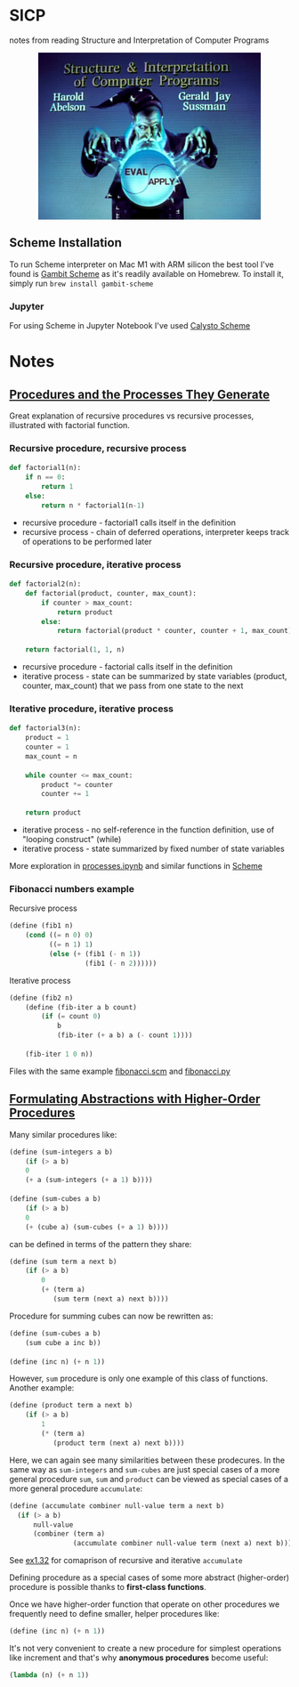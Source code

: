 # SICP
notes from reading Structure and Interpretation of Computer Programs

<p align="center">
<img src="https://github.com/msztylko/SICP/blob/master/docs/wizard.jpeg" data-canonical- width="400" height="300" align="center" />
</p>

## Scheme Installation
To run Scheme interpreter on Mac M1 with ARM silicon the best tool I've found is [Gambit Scheme](https://gambitscheme.org/) as it's readily available on Homebrew. To install it, simply run `brew install gambit-scheme`

### Jupyter
For using Scheme in Jupyter Notebook I've used [Calysto Scheme](https://github.com/Calysto/calysto_scheme)

# Notes

## [Procedures and the Processes They Generate](https://mitpress.mit.edu/sites/default/files/sicp/full-text/book/book-Z-H-11.html#footnote_Temp_48:~:text=Procedures%20and%20the%20Processes%20They%20Generate)

Great explanation of recursive procedures vs recursive processes, illustrated with factorial function. 

### Recursive procedure, recursive process

```python
def factorial1(n):
    if n == 0:
        return 1
    else:
        return n * factorial1(n-1)
```

* recursive procedure - factorial1 calls itself in the definition
* recursive process - chain of deferred operations, interpreter keeps track of operations to be performed later

### Recursive procedure, iterative process

```python
def factorial2(n):
    def factorial(product, counter, max_count):
        if counter > max_count:
            return product
        else:
            return factorial(product * counter, counter + 1, max_count)
            
    return factorial(1, 1, n)    
```

* recursive procedure - factorial calls itself in the definition
* iterative process - state can be summarized by state variables (product, counter, max_count) that we pass from one state to the next

### Iterative procedure, iterative process

```python
def factorial3(n):
    product = 1
    counter = 1
    max_count = n
    
    while counter <= max_count:
        product *= counter
        counter += 1
    
    return product
```

* iterative process - no self-reference in the function definition, use of "looping construct" (while)
* iterative process - state summarized by fixed number of state variables

More exploration in [processes.ipynb](./chapter1/ch1.2/processes.ipynb) and similar functions in [Scheme](./chapter1/ch1.2/processes.scm)

### Fibonacci numbers example

Recursive process

```scheme
(define (fib1 n)
    (cond ((= n 0) 0)
          ((= n 1) 1)
          (else (+ (fib1 (- n 1))
                   (fib1 (- n 2))))))
```

Iterative process

```scheme
(define (fib2 n)
    (define (fib-iter a b count)
        (if (= count 0)
            b
            (fib-iter (+ a b) a (- count 1))))
    
    (fib-iter 1 0 n))
```

Files with the same example [fibonacci.scm](./chapter1/ch1.2/fibonacci.scm) and [fibonacci.py](./chapter1/ch1.2/fibonacci.py)

## [Formulating Abstractions with Higher-Order Procedures](https://mitpress.mit.edu/sites/default/files/sicp/full-text/book/book-Z-H-12.html#%_sec_1.3)

Many similar procedures like:

```scheme
(define (sum-integers a b)
    (if (> a b)
    0
    (+ a (sum-integers (+ a 1) b))))
    
(define (sum-cubes a b)
    (if (> a b)
    0
    (+ (cube a) (sum-cubes (+ a 1) b))))
```

can be defined in terms of the pattern they share:

```scheme
(define (sum term a next b)
    (if (> a b)
        0
        (+ (term a)
           (sum term (next a) next b))))      
```

Procedure for summing cubes can now be rewritten as:

```scheme
(define (sum-cubes a b)
    (sum cube a inc b))
    
(define (inc n) (+ n 1))
```

However, `sum` procedure is only one example of this class of functions. Another example:

```scheme
(define (product term a next b)
    (if (> a b)
        1
        (* (term a)
           (product term (next a) next b))))
```

Here, we can again see many similarities between these prodecures. In the same way as `sum-integers` and `sum-cubes` are just special cases of a more general procedure `sum`, `sum` and `product` can be viewed as special cases of a more general procedure `accumulate`:

```scheme
(define (accumulate combiner null-value term a next b)
  (if (> a b)
      null-value
      (combiner (term a)
                (accumulate combiner null-value term (next a) next b))))
```
See [ex1.32](./chapter1/ch1.3/ex1.32.scm) for comaprison of recursive and iterative `accumulate`

Defining procedure as a special cases of some more abstract (higher-order) procedure is possible thanks to **first-class functions**.

Once we have higher-order function that operate on other procedures we frequently need to define smaller, helper procedures like:
```scheme
(define (inc n) (+ n 1))
```
It's not very convenient to create a new procedure for simplest operations like increment and that's why **anonymous procedures** become useful:
```scheme
(lambda (n) (+ n 1))
```

